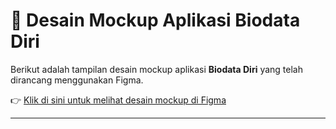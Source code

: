 # 🧾 Desain Mockup Aplikasi Biodata Diri

Berikut adalah tampilan desain mockup aplikasi **Biodata Diri** yang telah dirancang menggunakan Figma.

👉 [Klik di sini untuk melihat desain mockup di Figma](https://www.figma.com/design/Ja45tvQVCvrthaOW9AvDFG/Mocup-APK-Biodata-Diri?node-id=0-1&t=YzAecSzSkv7JeaiB-1)

---



